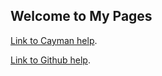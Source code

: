 ## Welcome to My Pages

[Link to Cayman help](./cayman.html).

[Link to Github help](./github_help.html).